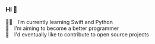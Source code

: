 ### Hi 👋

👨‍💻 I’m currently learning Swift and Python<br>
🌱 I’m aiming to become a better programmer<br>
🔭 I'd eventually like to contribute to open source projects<br>
